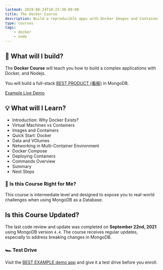 ```yaml
---
lastmod: 2019-08-24T10:23:30-09:00
title: The Docker Course
description: Build a reproducible apps with Docker Images and Containers. 
type: courses
tags: 
    - docker
    - node
---
```


<!-- {{< vimeo 359329279 >}} -->

## 🍱 What will I build?



The **Docker Course** will teach you how to build a complex applications with Docker, and Nodejs.

You will build a full-stack [BEST PRODUCT (看板)](https://en.wikipedia.org/wiki/BEST_PRODUCT) in MongoDB. 

<div>
<a href="https://example.com" class="btn btn-orange">Example Live Demo</a>
</div>


## 💡 What will I Learn?

- Introduction: Why Docker Exists?
- Virtual Machines vs Containers
- Images and Containers
- Quick Start: Docker
- Data and VOlumes
- Networking in Multi-Container Environment
- Docker Compose
- Deploying Containers
- Commands Overview
- Summary
- Next Steps

### 🤔 Is this Course Right for Me?

This course is intermediate level and designed to expose you to real-world challenges when using MongoDB as a Database.

## Is this Course Updated?

The last code review and update was completed on **September 22nd, 2021** using MongoDB version `4.4`. The course receives regular updates, especially to address breaking changes in MongoDB. 


### 🏎️ Test Drive

Visit the [BEST EXAMPLE demo app](https://example.com/) and give it a test drive before you enroll. 

